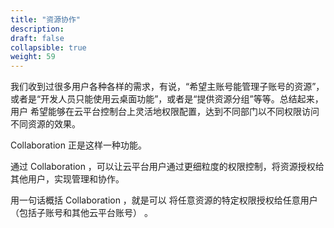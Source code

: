 ```yaml
---
title: "资源协作"
description: 
draft: false
collapsible: true
weight: 59
---
```


我们收到过很多用户各种各样的需求，有说，“希望主账号能管理子账号的资源”， 或者是“开发人员只能使用云桌面功能”，或者是“提供资源分组”等等。总结起来，用户 希望能够在云平台控制台上灵活地权限配置，达到不同部门以不同权限访问不同资源的效果。

Collaboration 正是这样一种功能。

通过 Collaboration ，可以让云平台用户通过更细粒度的权限控制，将资源授权给其他用户，实现管理和协作。

用一句话概括 Collaboration ，就是可以 将任意资源的特定权限授权给任意用户（包括子账号和其他云平台账号） 。
